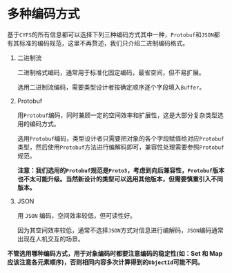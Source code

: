 # 多种编码方式

基于`CYFS`的所有信息都可以选择下列三种编码方式其中一种，`Protobuf`和`JSON`都有其标准的编码规范，这里不再赘述，我们只介绍二进制编码格式。

1. 二进制流

    二进制格式编码，通常用于标准化固定编码，最省空间，但不易扩展。

    选用二进制流编码，需要类型设计者按确定顺序逐个字段填入`Buffer`。

2. Protobuf

    用`Protobuf`编码，同时兼顾一定的空间效率和扩展性，这是大部分复杂类型选用的编码方式。

    选用`Protobuf`编码，类型设计者只需要把对象的各个字段赋值给对应`Protobuf`类型，然后使用`Protobuf`方法进行编解码即可，兼容性处理需要参照`Protobuf`规范。

    **注意：我们选用的`Protobuf`规范是`Proto3`，考虑到向后兼容性，`Protobuf`版本也不太可能升级。当然新设计的类型可以选用其他版本，但需要慎重引入不同版本。**

3. JSON

    用 `JSON` 编码，空间效率较低，但可读性好。

    因为其空间效率较低，通常不选择`JSON`方式对信息进行编解码，`JSON`编码通常出现在人机交互的场景。

**不管选用哪种编码方式，用于对象编码时都要注意编码的稳定性(如：Set 和 Map 应该注意各元素顺序)，否则相同内容多次计算得到的`ObjectId`可能不同。**
